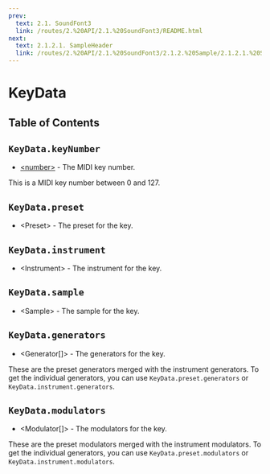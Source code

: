```yaml
---
prev:
  text: 2.1. SoundFont3
  link: /routes/2.%20API/2.1.%20SoundFont3/README.html
next:
  text: 2.1.2.1. SampleHeader
  link: /routes/2.%20API/2.1.%20SoundFont3/2.1.2.%20Sample/2.1.2.1.%20SampleHeader.html
---
```


# KeyData

## Table of Contents

## `KeyData.keyNumber`

* [&lt;number&gt;](https://developer.mozilla.org/en-US/docs/Web/JavaScript/Data_structures#Number_type) - The MIDI key number.

This is a MIDI key number between 0 and 127.

## `KeyData.preset`

* &lt;Preset&gt; - The preset for the key.

## `KeyData.instrument`

* &lt;Instrument&gt; - The instrument for the key.

## `KeyData.sample`

* &lt;Sample&gt; - The sample for the key.

## `KeyData.generators`

* &lt;Generator[]&gt; - The generators for the key.

These are the preset generators merged with the instrument generators. To get the individual generators, you can use `KeyData.preset.generators` or `KeyData.instrument.generators`.

## `KeyData.modulators`

* &lt;Modulator[]&gt; - The modulators for the key.

These are the preset modulators merged with the instrument modulators. To get the individual generators, you can use `KeyData.preset.modulators` or `KeyData.instrument.modulators`.
